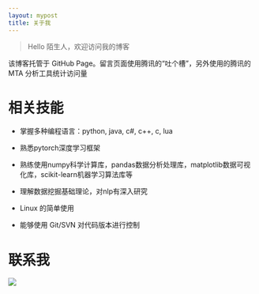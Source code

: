 ```yaml
---
layout: mypost
title: 关于我
---
```


> Hello 陌生人，欢迎访问我的博客

该博客托管于 GitHub Page。留言页面使用腾讯的“吐个槽”，另外使用的腾讯的 MTA 分析工具统计访问量


# 相关技能

- 掌握多种编程语言：python, java, c#, c++, c, lua

- 熟悉pytorch深度学习框架

- 熟练使用numpy科学计算库，pandas数据分析处理库，matplotlib数据可视化库，scikit-learn机器学习算法库等

- 理解数据挖掘基础理论，对nlp有深入研究

- Linux 的简单使用

- 能够使用 Git/SVN 对代码版本进行控制

# 联系我

<a target="_blank" href="http://mail.qq.com/cgi-bin/qm_share?t=qm_mailme&email=ZldUUFdfXlFTVl8mFxdIBQkL" style="text-decoration:none;"><img src="http://rescdn.qqmail.com/zh_CN/htmledition/images/function/qm_open/ico_mailme_01.png"/></a>

